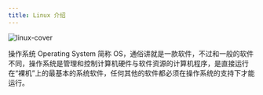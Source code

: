 ```yaml
---
title: Linux 介绍
---
```


<Img src='https://cosmos-x.oss-cn-hangzhou.aliyuncs.com/linux-cover.png' alt='linux-cover'/>

操作系统 Operating System 简称 OS，通俗讲就是一款软件，不过和一般的软件不同，操作系统是管理和控制计算机硬件与软件资源的计算机程序，是直接运行在“裸机”上的最基本的系统软件，任何其他的软件都必须在操作系统的支持下才能运行。
